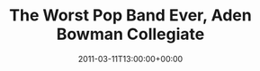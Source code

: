 ---
templateKey: event
guid: 0895c487-6eab-11ea-99c5-002590d1d1b0
date: 2011-03-11T13:00:00+00:00
eventTime: '1pm'
title: The Worst Pop Band Ever, Aden Bowman Collegiate
artist: The Worst Pop Band Ever
city: Saskatoon
venue: Aden Bowman Collegiate
group: The Worst Pop Band Ever
---